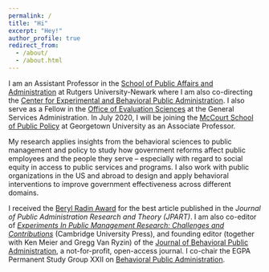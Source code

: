 ```yaml
---
permalink: /
title: "Hi"
excerpt: "Hey!"
author_profile: true
redirect_from: 
  - /about/
  - /about.html
---
```


I am an Assistant Professor in the <a href="https://spaa.newark.rutgers.edu" target="_blank">School of Public Affairs and Administration</a> at Rutgers University-Newark where I am also co-directing the <a href="https://spaa.newark.rutgers.edu/cebpa" target="_blank">Center for Experimental and Behavioral Public Administration</a>.  I also serve as a Fellow in the <a href="https://oes.gsa.gov" target="_blank">Office of Evaluation Sciences</a> at the General Services Administration.  In July 2020, I will be joining the <a href="https://mccourt.georgetown.edu" target="_blank">McCourt School of Public Policy</a> at Georgetown University as an Associate Professor.

My research applies insights from the behavioral sciences to public management and policy to study how government reforms affect public employees and the people they serve – especially with regard to social equity in access to public services and programs. I also work with public organizations in the US and abroad to design and apply behavioral interventions to improve government effectiveness across different domains.

I received the <a href="https://pmranet.org/awards/" target="_blank">Beryl Radin Award</a> for the best article published in the *Journal of Public Administration Research and Theory (JPART)*. I am also co-editor of <a href="https://www.cambridge.org/core/books/experiments-in-public-management-research/8DB826A84D228568AAEC69732C72F1EC" target="_blank">*Experiments In Public Management Research: Challenges and Contributions*</a> (Cambridge University Press), and founding editor (together with Ken Meier and Gregg Van Ryzin) of the <a href="http://www.journal-bpa.org" target="_blank">Journal of Behavioral Public Administration</a>, a not-for-profit, open-access journal.  I co-chair the EGPA Permanent Study Group XXII on <a href="https://egpa.iias-iisa.org/EGPA_STUDY_GROUPS.php" target="_blank">Behavioral Public Administration</a>.
